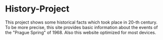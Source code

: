 # History-Project
This project shows some historical facts which took place in 20-th century. To be more precise, this site provides basic information about the events of the "Prague Spring" of 1968. Also this website optimized for most devices.
